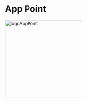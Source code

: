 # App Point
<img src="https://user-images.githubusercontent.com/71283039/131775478-4a85acc9-d0c8-488c-a79d-d368fd173de0.png" alt="logoAppPoint" width="250"/> 
